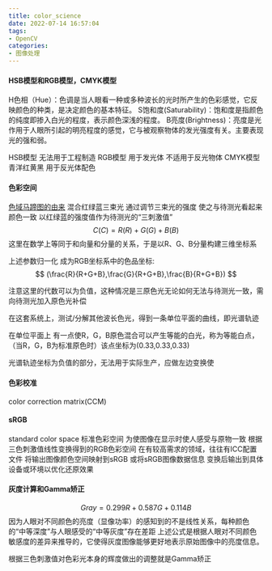 ```yaml
---
title: color_science
date: 2022-07-14 16:57:04
tags:
- OpenCV
categories: 
- 图像处理
---
```

#### HSB模型和RGB模型，CMYK模型
H色相（Hue）：色调是当人眼看一种或多种波长的光时所产生的色彩感觉，它反映颜色的种类，是决定颜色的基本特征。 
S饱和度(Saturability)：饱和度是指颜色的纯度即掺入白光的程度，表示颜色深浅的程度。
B亮度(Brightness)：亮度是光作用于人眼所引起的明亮程度的感觉，它与被观察物体的发光强度有关。主要表现光的强和弱。 

HSB模型 无法用于工程制造
RGB模型 用于发光体 不适用于反光物体
CMYK模型 青洋红黄黑 用于反光体配色
#### 色彩空间
[色域马蹄图的由来](https://zhuanlan.zhihu.com/p/137639368)
混合红绿蓝三束光 通过调节三束光的强度 使之与待测光看起来颜色一致 以红绿蓝的强度值作为待测光的“三刺激值”
$$
C(C) = R(R) + G(G) + B(B)
$$
这里在数学上等同于和向量和分量的关系，于是以R、G、B分量构建三维坐标系

上述参数归一化 成为RGB坐标系中的色品坐标:
$$
(\frac{R}{R+G+B},\frac{G}{R+G+B},\frac{B}{R+G+B})
$$

注意这里的代数可以为负值，这种情况是三原色光无论如何无法与待测光一致，需向待测光加入原色光补偿

在这套系统上，测试/分解其他波长色光，得到一条单位平面的曲线，即光谱轨迹

在单位平面上 有一点使R，G，B原色混合可以产生等能的白光，称为等能白点，（当R，G，B为标准原色时）该点坐标为(0.33,0.33,0.33)

光谱轨迹坐标为负值的部分，无法用于实际生产，应做左边变换使

#### 色彩校准
color correction matrix(CCM)
#### sRGB
standard color space 标准色彩空间 为使图像在显示时使人感受与原物一致 根据三色刺激值线性变换得到的RGB色彩空间
在有较高需求的领域，往往有ICC配置文件 将输出图像颜色空间映射到sRGB 或将sRGB图像数据信息 变换后输出到具体设备或环境以优化还原效果

#### 灰度计算和Gamma矫正
$$
Gray = 0.299R + 0.587G + 0.114B
$$
因为人眼对不同颜色的亮度（显像功率）的感知到的不是线性关系，每种颜色的“中等深度”与人眼感受的“中等灰度”存在差距
上述公式是根据人眼对不同颜色敏感度的差异来推导的，它使得灰度图像能够更好地表示原始图像中的亮度信息。

根据三色刺激值对色彩光本身的辉度做出的调整就是Gamma矫正
